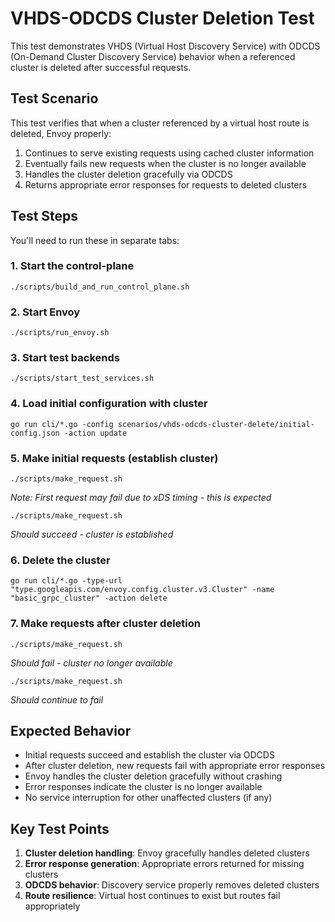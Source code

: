 # VHDS-ODCDS Cluster Deletion Test

This test demonstrates VHDS (Virtual Host Discovery Service) with ODCDS (On-Demand Cluster Discovery Service) behavior when a referenced cluster is deleted after successful requests.

## Test Scenario

This test verifies that when a cluster referenced by a virtual host route is deleted, Envoy properly:
1. Continues to serve existing requests using cached cluster information
2. Eventually fails new requests when the cluster is no longer available
3. Handles the cluster deletion gracefully via ODCDS
4. Returns appropriate error responses for requests to deleted clusters

## Test Steps

You'll need to run these in separate tabs:

### 1. Start the control-plane
```
./scripts/build_and_run_control_plane.sh
```

### 2. Start Envoy
```
./scripts/run_envoy.sh
```

### 3. Start test backends
```
./scripts/start_test_services.sh
```

### 4. Load initial configuration with cluster
```
go run cli/*.go -config scenarios/vhds-odcds-cluster-delete/initial-config.json -action update
```

### 5. Make initial requests (establish cluster)
```
./scripts/make_request.sh
```
*Note: First request may fail due to xDS timing - this is expected*

```
./scripts/make_request.sh
```
*Should succeed - cluster is established*

### 6. Delete the cluster
```
go run cli/*.go -type-url "type.googleapis.com/envoy.config.cluster.v3.Cluster" -name "basic_grpc_cluster" -action delete
```

### 7. Make requests after cluster deletion
```
./scripts/make_request.sh
```
*Should fail - cluster no longer available*

```
./scripts/make_request.sh
```
*Should continue to fail*

## Expected Behavior

- Initial requests succeed and establish the cluster via ODCDS
- After cluster deletion, new requests fail with appropriate error responses
- Envoy handles the cluster deletion gracefully without crashing
- Error responses indicate the cluster is no longer available
- No service interruption for other unaffected clusters (if any)

## Key Test Points

1. **Cluster deletion handling**: Envoy gracefully handles deleted clusters
2. **Error response generation**: Appropriate errors returned for missing clusters
3. **ODCDS behavior**: Discovery service properly removes deleted clusters
4. **Route resilience**: Virtual host continues to exist but routes fail appropriately